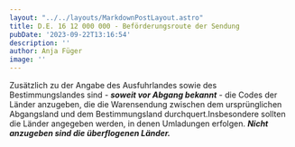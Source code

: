 ```yaml
---
layout: "../../layouts/MarkdownPostLayout.astro"
title: D.E. 16 12 000 000 - Beförderungsroute der Sendung
pubDate: '2023-09-22T13:16:54'
description: ''
author: Anja Füger
image: ''
---
```


Zusätzlich zu der Angabe des Ausfuhrlandes sowie des Bestimmungslandes sind - ***soweit vor Abgang bekannt*** - die Codes der Länder anzugeben, die die Warensendung zwischen dem ursprünglichen Abgangsland und dem Bestimmungsland durchquert.Insbesondere sollten die Länder angegeben werden, in denen Umladungen erfolgen. ***Nicht anzugeben sind die überflogenen Länder.***